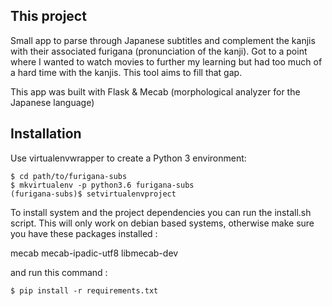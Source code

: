 ## This project

Small app to parse through Japanese subtitles and complement the kanjis with their
associated furigana (pronunciation of the kanji). Got to a point where I wanted
to watch movies to further my learning but had too much of a hard time with the kanjis.
This tool aims to fill that gap.

This app was built with Flask & Mecab (morphological analyzer for the Japanese language)

## Installation

Use virtualenvwrapper to create a Python 3 environment:

```
$ cd path/to/furigana-subs
$ mkvirtualenv -p python3.6 furigana-subs
(furigana-subs)$ setvirtualenvproject
```

To install system and the project dependencies you can run the install.sh script.
This will only work on debian based systems, otherwise make sure you have these
packages installed : 

mecab mecab-ipadic-utf8 libmecab-dev

and run this command :

```
$ pip install -r requirements.txt
```
